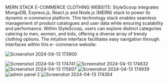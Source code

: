 MERN STACK E-COMMERCE CLOTHING WEBSITE: 
StyleScoop integrates MongoDB, Express.js, React.js and Node.js  (MERN) stack to power its dynamic e-commerce platform. This  technology stack enables seamless management of product  catalogues and user data while ensuring scalability and performance.
Within StyleScoop, users can explore distinct categories catering to  men, women, and kids, offering a diverse array of trendy clothing  options. The intuitive interface facilitates easy navigation through.
Interfaces within this e- commerce website:

![Screenshot 2024-04-13 173900](https://github.com/sam171002/E-commerce-clothing-website-using-MERN-stack/assets/135448018/a126b028-1b9f-4e9e-b0cb-7ae992cf7fa3)


![Screenshot 2024-04-13 174741](https://github.com/sam171002/E-commerce-clothing-website-using-MERN-stack/assets/135448018/12638504-0e73-4708-87db-a62694f0a2f9)
![Screenshot 2024-04-13 174632](https://github.com/sam171002/E-commerce-clothing-website-using-MERN-stack/assets/135448018/128a11ff-38b5-42ad-aa39-64764eab9625)
![Screenshot 2024-04-13 175607](https://github.com/sam171002/E-commerce-clothing-website-using-MERN-stack/assets/135448018/03f1f493-c217-4d6b-9339-00d15e79a662)
![Screenshot 2024-04-13 174939](https://github.com/sam171002/E-commerce-clothing-website-using-MERN-stack/assets/135448018/f4a8598a-1c25-4b19-af57-98a3481f3130)
![admin panel 2](https://github.com/sam171002/E-commerce-clothing-website-using-MERN-stack/assets/135448018/c5547a65-d88f-43ab-b3de-5bcfeab45fb3)
![Screenshot 2024-04-13 174354](https://github.com/sam171002/E-commerce-clothing-website-using-MERN-stack/assets/135448018/c9d0049f-1f69-458d-b79a-91ce21bb55b4)

